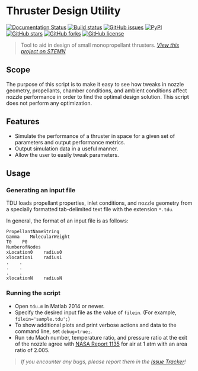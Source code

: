 # Thruster Design Utility
[![Documentation Status](https://readthedocs.org/projects/thrusterdesign/badge/?version=latest)](http://thrusterdesign.readthedocs.io/en/latest/?badge=latest)
[![Build status](https://travis-ci.org/runphilrun/TDU.svg?style=flat-square)](https://travis-ci.org/runphilrun/TDU)
[![GitHub issues](https://img.shields.io/github/issues/runphilrun/TDU.svg)](https://github.com/runphilrun/TDU/issues)
[![PyPI](https://img.shields.io/pypi/v/tdu.svg?style=flat-square)](https://pypi.python.org/pypi/tdu)
[![GitHub stars](https://img.shields.io/github/stars/runphilrun/TDU.svg)](https://github.com/runphilrun/TDU/stargazers)
[![GitHub forks](https://img.shields.io/github/forks/runphilrun/TDU.svg)](https://github.com/runphilrun/TDU/network)
[![GitHub license](https://img.shields.io/badge/license-Apache%202-blue.svg)](https://raw.githubusercontent.com/runphilrun/TDU/master/LICENSE.md)


> Tool to aid in design of small monopropellant thrusters. *[View this project on STEMN](http://stemn.com/projects/thruster-design-tool)*

## Scope
The purpose of this script is to make it easy to see how tweaks in nozzle geometry, propellants, chamber conditions, and ambient conditions affect nozzle performance in order to find the optimal design solution. This script does not perform any optimization.

## Features
* Simulate the performance of a thruster in space for a given set of parameters and output performance metrics.
* Output simulation data in a useful manner.
* Allow the user to easily tweak parameters.

## Usage
### Generating an input file
TDU loads propellant properties, inlet conditions, and nozzle geometry from a specially formatted tab-delimited text file with the extension `*.tdu`.

In general, the format of an input file is as follows:
```
PropellantNameString
Gamma    MolecularWeight
T0    P0
NumberofNodes
xLocation0    radius0
xlocation1    radius1
.    .
.    .
.    .
xlocationN    radiusN
```

### Running the script
* Open `tdu.m` in Matlab 2014 or newer.
* Specify the desired input file as the value of `filein`. (For example, `filein='sample.tdu';`)
* To show additional plots and print verbose actions and data to the command line, set `debug=true;`.
* Run `tdu`
Mach number, temperature ratio, and pressure ratio at the exit of the nozzle agree with [NASA Report 1135](http://www.nasa.gov/sites/default/files/734673main_Equations-Tables-Charts-CompressibleFlow-Report-1135.pdf) for air at 1 atm with an area ratio of 2.005.


> *If you encounter any bugs, please report them in the [Issue Tracker](https://github.com/runphilrun/ThrusterDesign/issues)!*
